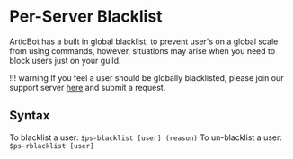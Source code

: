 # Per-Server Blacklist
ArticBot has a built in global blacklist, to prevent user's on a global scale from using commands, however, situations may arise when you need to block users just on your guild.

!!! warning
    If you feel a user should be globally blacklisted, please join our support server [here]() and submit a request.

## Syntax
To blacklist a user:
`$ps-blacklist [user] (reason)`
To un-blacklist a user:
`$ps-rblacklist [user]`
